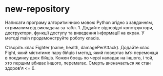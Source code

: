 # new-repository

Написати програму алгоритмічною мовою Python згідно з завданням, отриманим від викладача за табл. 1. Додайте відповідні конструктори, деструктори, функції доступу та виведення інформації на екран. У методі main продемонструйте роботу класів.

Створіть клас Fighter (name, health, damagePerAttack). Додайте клас Fight, який міститиме пару бійців і метод, який повертає ім’я переможця в поєдинку двох бійців. Кожен боєць по черзі нападає на іншого, і той, хто першим вбиває іншого, перемагає. Смерть визначається як стан здоров'я <= 0.
